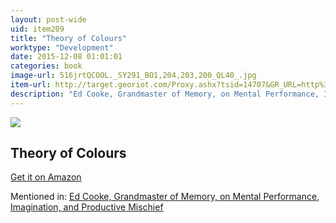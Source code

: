 ```yaml
---
layout: post-wide
uid: item209
title: "Theory of Colours"
worktype: "Development"
date: 2015-12-08 01:01:01
categories: book
image-url: 516jrtQCOOL._SY291_BO1,204,203,200_QL40_.jpg
item-url: http://target.georiot.com/Proxy.ashx?tsid=14707&GR_URL=http%3A%2F%2Fwww.amazon.com%2FTheory-Colours-Dover-Fine-History%2Fdp%2F0486448053
description: "Ed Cooke, Grandmaster of Memory, on Mental Performance, Imagination, and Productive Mischief"
---
```

<a href="http://target.georiot.com/Proxy.ashx?tsid=14707&GR_URL=http%3A%2F%2Fwww.amazon.com%2FTheory-Colours-Dover-Fine-History%2Fdp%2F0486448053" target="blank"><img src="../../../../img/thumbs/516jrtQCOOL._SY291_BO1,204,203,200_QL40_.jpg" class="prod-img"></a>
<h2>Theory of Colours</h2>
<p><a href="http://target.georiot.com/Proxy.ashx?tsid=14707&GR_URL=http%3A%2F%2Fwww.amazon.com%2FTheory-Colours-Dover-Fine-History%2Fdp%2F0486448053" target="blank">Get it on Amazon</a><p>
<p>Mentioned in: <a href="http://fourhourworkweek.com/2014/12/30/ed-cooke/" target="blank">Ed Cooke, Grandmaster of Memory, on Mental Performance, Imagination, and Productive Mischief</a></p>
